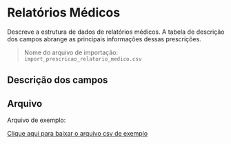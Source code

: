 # Relatórios Médicos
<p align="justify"> 
Descreve a estrutura de dados de relatórios médicos. A tabela de descrição dos campos abrange as principais informações dessas prescrições.
 </p>

> Nome do arquivo de importação: `import_prescricao_relatorio_medico.csv`


## Descrição dos campos

[](tables/campos.md ':include')


## Arquivo
<p align="justify">Arquivo de exemplo:</p>

[Clique aqui para baixar o arquivo csv de exemplo](documentacao/view_prescricao_relatorio/import_prescricao_relatorio_medico.csv ':ignore')
